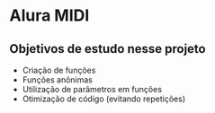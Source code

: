 # Alura MIDI
## Objetivos de estudo nesse projeto
* Criação de funções
* Funções anônimas
* Utilização de parâmetros em funções
* Otimização de código (evitando repetições)
